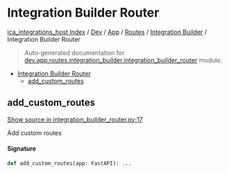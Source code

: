 # Integration Builder Router

[ica_integrations_host Index](../../../../README.md#ica_integrations_host-index) / [Dev](../../../index.md#dev) / [App](../../index.md#app) / [Routes](../index.md#routes) / [Integration Builder](./index.md#integration-builder) / Integration Builder Router

> Auto-generated documentation for [dev.app.routes.integration_builder.integration_builder_router](https://github.com/destiny/ica_integrations_host/blob/main/dev/app/routes/integration_builder/integration_builder_router.py) module.

- [Integration Builder Router](#integration-builder-router)
  - [add_custom_routes](#add_custom_routes)

## add_custom_routes

[Show source in integration_builder_router.py:17](https://github.com/destiny/ica_integrations_host/blob/main/dev/app/routes/integration_builder/integration_builder_router.py#L17)

Add custom routes

#### Signature

```python
def add_custom_routes(app: FastAPI): ...
```
